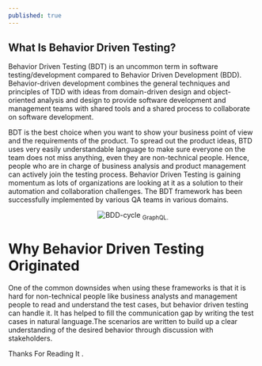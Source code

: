 ```yaml
---
published: true
---
```

## What Is Behavior Driven Testing?

Behavior Driven Testing (BDT) is an uncommon term in software testing/development compared to Behavior Driven Development (BDD). Behavior-driven development combines the general techniques and principles of TDD with ideas from domain-driven design and object-oriented analysis and design to provide software development and management teams with shared tools and a shared process to collaborate on software development.

BDT is the best choice when you want to show your business point of view and the requirements of the product. To spread out the product ideas, BTD uses very easily understandable language to make sure everyone on the team does not miss anything, even they are non-technical people. Hence, people who are in charge of business analysis and product management can actively join the testing process. Behavior Driven Testing is gaining momentum as lots of organizations are looking at it as a solution to their automation and collaboration challenges. The BDT framework has been successfully implemented by various QA teams in various domains.

<center>
<img src="{{site.baseurl}}/assets/images/BDD_cycle.jpeg" alt="BDD-cycle">
<sub>GraphQL.</sub>
</center>

# Why Behavior Driven Testing Originated

One of the common downsides when using these frameworks is that it is hard for non-technical people like business analysts and management people to read and understand the test cases, but behavior driven testing can handle it. It has helped to fill the communication gap by writing the test cases in natural language.The scenarios are written to build up a clear understanding of the desired behavior through discussion with stakeholders.

Thanks For Reading It .
